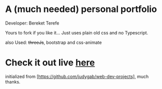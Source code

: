# A (much needed) personal portfolio

Developer: Bereket Terefe

Yours to fork if you like it... Just uses plain old css and no Typescript.

also Used: ~~threeJs~~, bootstrap and css-animate

# Check it out live [here](https://berekett.me)

initialized from [https://github.com/judygab/web-dev-projects], much thanks.
